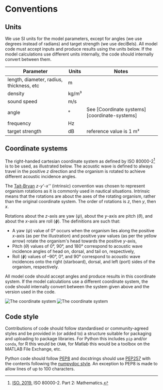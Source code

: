 # Conventions

## Units

We use SI units for the model parameters, except for angles (we use degrees instead of radians) and target strength (we use deciBels).  All model code must accept inputs and produce results using the units below. If the model calculations use different units internally, the code should internally convert between them.

| Parameter | Units | Notes |
|-----------|-------|--|
|length, diameter, radius, thickness, etc|m||
|density|kg/m³||
|sound speed|m/s||
|angle|°|See [Coordinate systems][coordinate-systems]|
|frequency|Hz||
|target strength|dB|reference value is 1 m²|

## Coordinate systems

The right-handed cartesian coordinate system as defined by ISO 80000-2[^1] is to be used, as illustrated below. The acoustic wave is defined to always travel in the positive _z_ direction and the organism is rotated to achieve different acoustic incidence angles.

The [Tait-Bryan](https://en.wikipedia.org/wiki/Euler_angles#Tait–Bryan_angles) _z_-_y'_-_x''_ (intrinsic) convention was chosen to represent organism rotations as it is commonly used in nautical situations. Intrinsic means that the rotations are about the axes of the rotating organism, rather than the original coordinate system. The order of rotations is _z_, then _y_, then _x_.

Rotations about the _z_-axis are yaw (_ψ_), about the _y_-axis are pitch (_θ_), and about the _x_-axis are roll (_ɸ_). The definitions are such that:

- A yaw (_ψ_) value of 0° occurs when the organism lies along the positive _x_-axis (as per the illustration) and positive yaw values (as per the yellow arrow) rotate the organism's head towards the positive _y_-axis,
- Pitch (_θ_) values of 0°, 90°, and 180° correspond to acoustic wave incidence angles of head on, dorsal, and tail on, respectively,
- Roll (_ɸ_) values of –90°, 0°, and 90° correspond to acoustic wave incidences onto the right (starboard), dorsal, and left (port) sides of the organism, respectively.

All model code should accept angles and produce results in this coordinate system. If the model calculations use a different coordinate system, the code should internally convert between the system given above and the version used in the code.

<!--- This code will include an html file, originally used to
include a live 3D view of the coordinate system, but there are
issues with the html so for the moment a 2D image is used.
<p align="center">
<iframe src="../coordinate_system2.html" title="Coordinate system" width="100%" height="500" frameborder="0"></iframe>
</p>
--->

![The coordinate system](resources/coordinate_system_light.svg#only-light)
![The coordinate system](resources/coordinate_system_dark.svg#only-dark)

## Code style

Contributions of code should follow standardised or community-agreed styles and be provided in (or added to) a structure suitable for packaging and uploading to package libraries. For Python this includes `pip` and/or `conda`, for R this would be `CRAN`, for Matlab this would be a toolbox on the MATLAB File Exchange, etc.

Python code should follow [PEP8](https://peps.python.org/pep-0008) and docstrings should use [PEP257](https://peps.python.org/pep-0257/) with the contents following the [numpydoc style](https://numpydoc.readthedocs.io/en/latest/format.html). An exception to PEP8 is made to allow lines of up to 100 characters.

[^1]: [ISO. 2019.](https://www.iso.org/obp/ui/en/#iso:std:iso:80000:-2:ed-2:v2:en) ISO 80000-2. Part 2: Mathematics.
